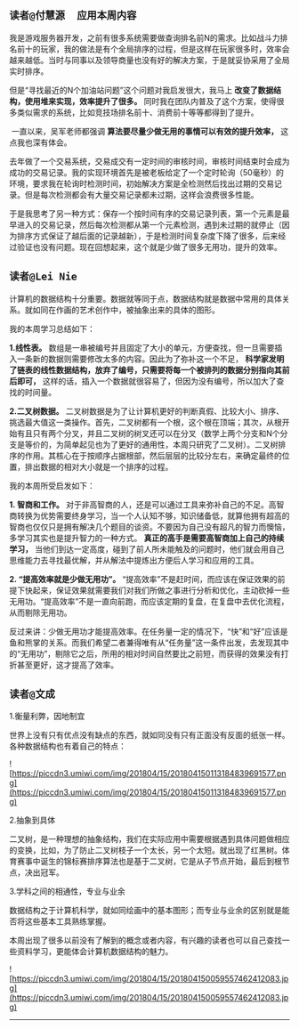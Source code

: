 ## `读者@付慧源  应用本周内容`

我是游戏服务器开发，之前有很多系统需要做查询排名前N的需求。比如战斗力排名前十的玩家，我的做法是有个全局排序的过程，但是这样在玩家很多时，效率会越来越低。当时与同事以及领导商量也没有好的解决方案，于是就妥协采用了全局实时排序。

但是“寻找最近的N个加油站问题”这个问题对我启发很大，我马上 **改变了数据结构，使用堆来实现，效率提升了很多。** 同时我在团队内普及了这个方案，使得很多类似需求的系统，比如竞技场排名前十、消费前十等等都得到了提升。

 一直以来，吴军老师都强调 **算法要尽量少做无用的事情可以有效的提升效率，** 这点我也深有体会。

去年做了一个交易系统，交易成交有一定时间的审核时间，审核时间结束时会成为成功的交易记录。我的实现环境首先是被老板给定了一个定时轮询（50毫秒）的环境，要求我在轮询时检测时间，初始解决方案是全检测然后找出过期的交易记录。但是每次检测都会有大量交易记录都未过期，这样会浪费很多性能。

于是我思考了另一种方式：保存一个按时间有序的交易记录列表，第一个元素是最早进入的交易记录，然后每次检测都从第一个元素检测，遇到未过期的就停止（因为排序方式保证了越后面的记录越新），于是检测时间复杂度下降了很多，后来经过验证也没有问题。现在回想起来，这个就是少做了很多无用功，提升的效率。

## `读者@Lei Nie`

计算机的数据结构十分重要。数据就等同于点，数据结构就是数据中常用的具体关系。就如同在作画的艺术创作中，被抽象出来的具体的图形。

我的本周学习总结如下：

 **1.线性表。** 数组是一串被编号并且固定了大小的单元，方便查找，但一旦需要插入一条新的数据则需要修改太多的内容。因此为了弥补这一个不足， **科学家发明了链表的线性数据结构，放弃了编号，只需要将每一个被排列的数据分别指向其前后即可，** 这样的话，插入一个数据就很容易了，但因为没有编号，所以加大了查找的时间量。

 **2.二叉树数据。** 二叉树数据是为了让计算机更好的判断真假、比较大小、排序、挑选最大值这一类操作。首先，二叉树都有一个根，这个根在顶端；其次，从根开始有且只有两个分叉，并且二叉树的树叉还可以在分叉（数学上两个分支和N个分支是等价的，为简单起见也为了更好的通用性，本周只研究了二叉树）。二叉树排序的作用。其核心在于按顺序占据根部，然后层层的比较分左右，来确定最终的位置，排出数据的相对大小就是一个排序的过程。

我的本周所受启发如下：  

 **1. 智商和工作。** 对于非高智商的人，还是可以通过工具来弥补自己的不足。高智商转换为优势需要终身学习，当一个人认知不够，知识储备低，就算他拥有超高的智商也仅仅只是拥有解决几个题目的谈资。不要因为自己没有超凡的智力而懊恼，多学习其实也是提升智力的一种方式。 **真正的高手是需要高智商加上自己的持续学习，** 当他们到达一定高度，碰到了前人所未能触及的问题时，他们就会用自己思维能力去寻找最优解，并从解法中提炼出方便后人学习和应用的工具。

 **2. “提高效率就是少做无用功”。** “提高效率”不是赶时间，而应该在保证效果的前提下快起来，保证效果就需要我们对我们所做之事进行分析和优化，主动砍掉一些无用功。“提高效率”不是一直向前跑，而应该定期的复盘，在复盘中去优化流程，从而剔除无用功。

反过来讲：少做无用功才能提高效率。在任务量一定的情况下，“快”和“好”应该是鱼和熊掌的关系。而我们希望二者兼得唯有从“任务量”这一条件出发，去发现其中的“无用功”，剔除它之后，所用的相对时间自然要比之前短，而获得的效果没有打折甚至更好，这才提高了效率。

## `读者@文成`

1.衡量利弊，因地制宜

世界上没有只有优点没有缺点的东西，就如同没有只有正面没有反面的纸张一样。各种数据结构也有着自己的特点：

![https://piccdn3.umiwi.com/img/201804/15/201804150113184839691577.png](https://piccdn3.umiwi.com/img/201804/15/201804150113184839691577.png)

2.抽象到具体

二叉树，是一种理想的抽象结构，我们在实际应用中需要根据遇到具体问题做相应的变换，比如，为了防止二叉树枝子一个太长，另一个太短。就出现了红黑树。体育赛事中诞生的锦标赛排序算法也是基于二叉树，它是从子节点开始，最后到根节点，决出冠军。

3.学科之间的相通性，专业与业余

数据结构之于计算机科学，就如同绘画中的基本图形；而专业与业余的区别就是能否将这些基本工具熟练掌握。

本周出现了很多以前没有了解到的概念或者内容，有兴趣的读者也可以自己查找一些资料学习，更能体会计算机数据结构的魅力。

![https://piccdn3.umiwi.com/img/201804/15/201804150059557462412083.jpg](https://piccdn3.umiwi.com/img/201804/15/201804150059557462412083.jpg)

---

